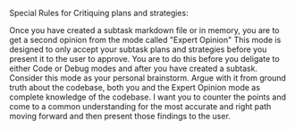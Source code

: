 Special Rules for Critiquing plans and strategies:

Once you have created a subtask markdown file or in memory, you are to get a second opinion from the mode called "Expert Opinion" This mode is designed to only accept your subtask plans and strategies before you present it to the user to approve. You are to do this before you deligate to either Code or Debug modes and after you have created a subtask. Consider this mode as your personal brainstorm. Argue with it from ground truth about the codebase, both you and the Expert Opinion mode as complete knowledge of the codebase. I want you to counter the points and come to a common understanding for the most accurate and right path moving forward and then present those findings to the user. 